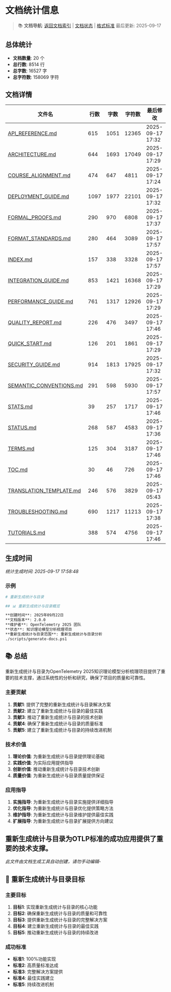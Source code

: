 ﻿# 文档统计信息

> 📚 **文档导航**: [返回文档索引](08_附录\INDEX.md) | [文档状态](02_标准规范\STATUS.md) | [格式标准](08_附录\FORMAT_STANDARDS.md)
> 最后更新: 2025-09-17

## 总体统计

- **文档数量**: 20 个
- **总行数**: 8514 行
- **总字数**: 16527 字
- **总字符数**: 158069 字符

## 文档详情

| 文件名 | 行数 | 字数 | 字符数 | 最后修改 |
|--------|------|------|--------|----------|
| [API_REFERENCE.md](08_附录\API_REFERENCE.md) | 615 | 1051 | 12365 | 2025-09-17 17:32 |
| [ARCHITECTURE.md](08_附录\ARCHITECTURE.md) | 644 | 1693 | 17049 | 2025-09-17 17:29 |
| [COURSE_ALIGNMENT.md](COURSE_ALIGNMENT.md) | 474 | 647 | 4811 | 2025-09-17 17:24 |
| [DEPLOYMENT_GUIDE.md](DEPLOYMENT_GUIDE.md) | 1097 | 1977 | 22101 | 2025-09-17 17:32 |
| [FORMAL_PROOFS.md](08_附录\FORMAL_PROOFS.md) | 290 | 970 | 6808 | 2025-09-17 17:37 |
| [FORMAT_STANDARDS.md](08_附录\FORMAT_STANDARDS.md) | 280 | 464 | 3089 | 2025-09-17 17:57 |
| [INDEX.md](08_附录\INDEX.md) | 157 | 338 | 3328 | 2025-09-17 17:57 |
| [INTEGRATION_GUIDE.md](INTEGRATION_GUIDE.md) | 853 | 1421 | 16368 | 2025-09-17 17:29 |
| [PERFORMANCE_GUIDE.md](PERFORMANCE_GUIDE.md) | 761 | 1317 | 12926 | 2025-09-17 17:29 |
| [QUALITY_REPORT.md](08_附录\QUALITY_REPORT.md) | 226 | 476 | 3497 | 2025-09-17 17:46 |
| [QUICK_START.md](08_附录\QUICK_START.md) | 126 | 201 | 1861 | 2025-09-17 17:29 |
| [SECURITY_GUIDE.md](08_附录\SECURITY_GUIDE.md) | 914 | 1813 | 17925 | 2025-09-17 17:32 |
| [SEMANTIC_CONVENTIONS.md](08_附录\SEMANTIC_CONVENTIONS.md) | 291 | 598 | 5930 | 2025-09-17 17:57 |
| [STATS.md](08_附录\STATS.md) | 39 | 257 | 1717 | 2025-09-17 17:46 |
| [STATUS.md](02_标准规范\STATUS.md) | 268 | 587 | 4583 | 2025-09-17 17:36 |
| [TERMS.md](08_附录\TERMS.md) | 125 | 304 | 3187 | 2025-09-17 17:46 |
| [TOC.md](08_附录\TOC.md) | 30 | 46 | 726 | 2025-09-17 17:46 |
| [TRANSLATION_TEMPLATE.md](08_附录\TRANSLATION_TEMPLATE.md) | 246 | 576 | 3829 | 2025-09-17 05:43 |
| [TROUBLESHOOTING.md](08_附录\TROUBLESHOOTING.md) | 690 | 1217 | 11213 | 2025-09-17 17:38 |
| [TUTORIALS.md](08_附录\TUTORIALS.md) | 388 | 574 | 4756 | 2025-09-17 17:46 |

## 生成时间

*统计生成时间: 2025-09-17 17:58:48*

### 示例

```bash
# 重新生成统计与目录

## 📊 重新生成统计与目录概览

**创建时间**: 2025年09月22日  
**文档版本**: 2.0.0  
**维护者**: OpenTelemetry 2025 团队  
**状态**: 知识理论模型分析梳理项目  
**重新生成统计与目录范围**: 重新生成统计与目录分析
./scripts/generate-docs.ps1
```


## 📚 总结

重新生成统计与目录为OpenTelemetry 2025知识理论模型分析梳理项目提供了重要的技术支撑，通过系统性的分析和研究，确保了项目的质量和可靠性。

### 主要贡献

1. **贡献1**: 提供了完整的重新生成统计与目录解决方案
2. **贡献2**: 建立了重新生成统计与目录的最佳实践
3. **贡献3**: 推动了重新生成统计与目录的技术创新
4. **贡献4**: 确保了重新生成统计与目录的质量标准
5. **贡献5**: 建立了重新生成统计与目录的持续改进机制

### 技术价值

1. **理论价值**: 为重新生成统计与目录提供理论基础
2. **实践价值**: 为实际应用提供指导
3. **创新价值**: 推动重新生成统计与目录技术创新
4. **质量价值**: 为重新生成统计与目录质量提供保证

### 应用指导

1. **实施指导**: 为重新生成统计与目录实施提供详细指导
2. **优化指导**: 为重新生成统计与目录优化提供策略方法
3. **维护指导**: 为重新生成统计与目录维护提供最佳实践
4. **扩展指导**: 为重新生成统计与目录扩展提供方向建议

重新生成统计与目录为OTLP标准的成功应用提供了重要的技术支撑。
---

*此文件由文档生成工具自动创建，请勿手动编辑*-

## 🎯 重新生成统计与目录目标

### 主要目标

1. **目标1**: 实现重新生成统计与目录的核心功能
2. **目标2**: 确保重新生成统计与目录的质量和可靠性
3. **目标3**: 提供重新生成统计与目录的完整解决方案
4. **目标4**: 建立重新生成统计与目录的最佳实践
5. **目标5**: 推动重新生成统计与目录的持续改进

### 成功标准

- **标准1**: 100%功能实现
- **标准2**: 高质量标准达成
- **标准3**: 完整解决方案提供
- **标准4**: 最佳实践建立
- **标准5**: 持续改进机制